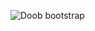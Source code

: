 ![Doob  bootstrap](https://user-images.githubusercontent.com/53371063/144004015-cb2ac045-5bb0-4e82-8feb-544a8189f892.png)
